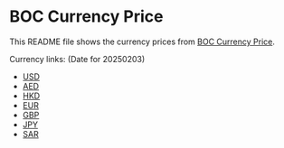 # BOC Currency Price

This README file shows the currency prices from [BOC Currency Price](https://www.boc.cn/sourcedb/whpj/).

Currency links: (Date for 20250203)

- [USD](https://bocurrencyprice.techina.science/BOC_CURRENCY_PRICE/USD/20250203.json)
- [AED](https://bocurrencyprice.techina.science/BOC_CURRENCY_PRICE/AED/20250203.json)
- [HKD](https://bocurrencyprice.techina.science/BOC_CURRENCY_PRICE/HKD/20250203.json)
- [EUR](https://bocurrencyprice.techina.science/BOC_CURRENCY_PRICE/EUR/20250203.json)
- [GBP](https://bocurrencyprice.techina.science/BOC_CURRENCY_PRICE/GBP/20250203.json)
- [JPY](https://bocurrencyprice.techina.science/BOC_CURRENCY_PRICE/JPY/20250203.json)
- [SAR](https://bocurrencyprice.techina.science/BOC_CURRENCY_PRICE/SAR/20250203.json)
